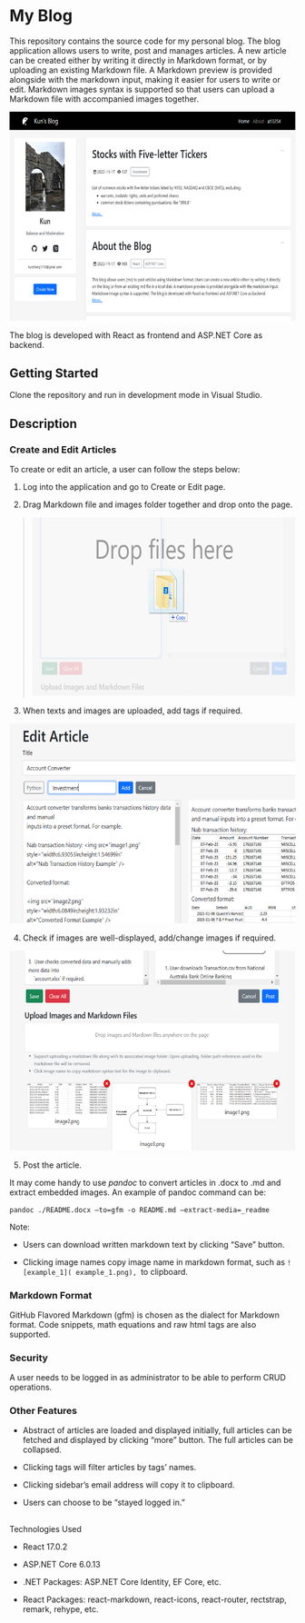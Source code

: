 # My Blog

This repository contains the source code for my personal blog. The blog
application allows users to write, post and manages articles. A new
article can be created either by writing it directly in Markdown format,
or by uploading an existing Markdown file. A Markdown preview is
provided alongside with the markdown input, making it easier for users
to write or edit. Markdown images syntax is supported so that users can
upload a Markdown file with accompanied images together.

<img src="_readme/media/image1.png" style="width:7in;height:3.83056in"
alt="Graphical user interface, application, email Description automatically generated" />

The blog is developed with React as frontend and ASP.NET Core as
backend.

## Getting Started

Clone the repository and run in development mode in Visual Studio.

## Description

### Create and Edit Articles

To create or edit an article, a user can follow the steps below:

1.  Log into the application and go to Create or Edit page.

2.  Drag Markdown file and images folder together and drop onto the
    page.

> <img src="_readme/media/image2.png"
> style="width:6.08941in;height:3.2803in"
> alt="Graphical user interface, application Description automatically generated" />

3.  When texts and images are uploaded, add tags if required.

<img src="_readme/media/image3.png"
style="width:6.14813in;height:3.66448in"
alt="Graphical user interface, text, application Description automatically generated" />

4.  Check if images are well-displayed, add/change images if required.

<img src="_readme/media/image4.png"
style="width:6.32508in;height:3.6639in" />

5.  Post the article.

It may come handy to use *pandoc* to convert articles in .docx to .md
and extract embedded images. An example of pandoc command can be:

    pandoc ./README.docx –to=gfm -o README.md –extract-media=_readme

Note:

- Users can download written markdown text by clicking “Save” button.

- Clicking image names copy image name in markdown format, such as
  `![example_1]( example_1.png), `to clipboard.

### Markdown Format

GitHub Flavored Markdown (gfm) is chosen as the dialect for Markdown
format. Code snippets, math equations and raw html tags are also
supported.

### Security

A user needs to be logged in as administrator to be able to perform CRUD
operations.

### Other Features

- Abstract of articles are loaded and displayed initially, full articles
  can be fetched and displayed by clicking “more” button. The full
  articles can be collapsed.

- Clicking tags will filter articles by tags’ names.

- Clicking sidebar’s email address will copy it to clipboard.

- Users can choose to be “stayed logged in.”

## 

Technologies Used

- React 17.0.2

- ASP.NET Core 6.0.13

- .NET Packages: ASP.NET Core Identity, EF Core, etc.

- React Packages: react-markdown, react-icons, react-router, rectstrap,
  remark, rehype, etc.
